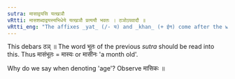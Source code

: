 ```yaml
---
sutra: मासाद्वयसि यत्खञौ
vRtti: मासशब्दाद्वयस्यभिधेये यत्खञौ प्रत्ययौ भवतः । ठञोऽपवादौ ॥
vRtti_eng: "The affixes _yat_ (/- य) and _khan_ (+ ईन) come after the word _masa_, in denoting 'age'."
---
```

This debars ठञ् ॥ The word भूतः of the previous _sutra_ should be read into this. Thus मासंभूतः = मास्यः or मासीनः 'a month old'.

Why do we say when denoting 'age'? Observe मासिकः ॥
